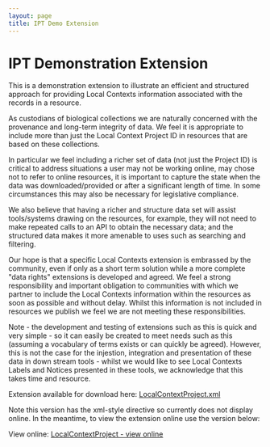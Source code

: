```yaml
---
layout: page
title: IPT Demo Extension
---
```


# IPT Demonstration Extension
This is a demonstration extension to illustrate an efficient and structured approach for providing Local Contexts information associated with the records in a resource.

As custodians of biological collections we are naturally concerned with the provenance and long-term integrity of data.  We feel it is appropriate to include more than just the Local Context Project ID in  resources that are based on these collections.

In particular we feel including a  richer set of data (not just the Project ID) is critical to address situations a user may not be working online, may chose not to refer to online resources, it is important to capture the state when the data was downloaded/provided or after a significant length of time.  In some circumstances this may also be necessary for legislative compliance.

We also believe that having a richer and structure data set will assist tools/systems drawing on the resources, for example, they will not need to make repeated calls to an API to obtain the necessary data; and the structured data makes it more amenable to uses such as searching and filtering.

Our hope is that a specific Local Contexts extension is embrassed by the community, even if only as a short term solution while a more complete "data rights" extensions is developed and agreed.  We feel a strong responsibility and important obligation to communities with which we partner to include the Local Contexts information within the resources as soon as possible and without delay.  Whilst this information is not included in resources we publish we feel we are not meeting these responsibilities.

Note - the development and testing of extensions such as this is quick and very simple - so it can easily be created to meet needs such as this (assuming a vocabulary of terms exists or can quickly be agreed).  However, this is not the case for the injestion, integration and presentation of these data in down stream tools - whilst we would like to see Local Contexts Labels and Notices presented in these tools, we acknowledge that this takes time and resource.

Extension available for download here:  [LocalContextProject.xml](LocalContextProject.xml)

Note this version has the xml-style directive so currently does not display online.  In the meantime, to view the extension online use the version below:

View online:  [LocalContextProject - view online](LocalContextProject-without-xmlstyle.xml)